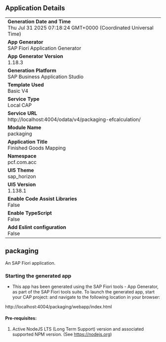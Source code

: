 ## Application Details
|               |
| ------------- |
|**Generation Date and Time**<br>Thu Jul 31 2025 07:18:24 GMT+0000 (Coordinated Universal Time)|
|**App Generator**<br>SAP Fiori Application Generator|
|**App Generator Version**<br>1.18.3|
|**Generation Platform**<br>SAP Business Application Studio|
|**Template Used**<br>Basic V4|
|**Service Type**<br>Local CAP|
|**Service URL**<br>http://localhost:4004/odata/v4/packaging-efcalculation/|
|**Module Name**<br>packaging|
|**Application Title**<br>Finished Goods Mapping|
|**Namespace**<br>pcf.com.acc|
|**UI5 Theme**<br>sap_horizon|
|**UI5 Version**<br>1.138.1|
|**Enable Code Assist Libraries**<br>False|
|**Enable TypeScript**<br>False|
|**Add Eslint configuration**<br>False|

## packaging

An SAP Fiori application.

### Starting the generated app

-   This app has been generated using the SAP Fiori tools - App Generator, as part of the SAP Fiori tools suite.  To launch the generated app, start your CAP project:  and navigate to the following location in your browser:

http://localhost:4004/packaging/webapp/index.html

#### Pre-requisites:

1. Active NodeJS LTS (Long Term Support) version and associated supported NPM version.  (See https://nodejs.org)


